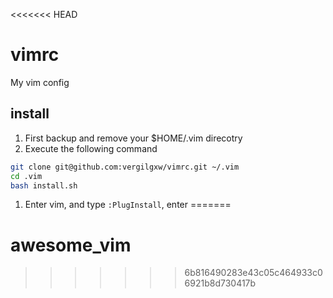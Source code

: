 <<<<<<< HEAD
# vimrc
My vim config

## install
1. First backup and remove your $HOME/.vim direcotry
1. Execute the following command
```sh
git clone git@github.com:vergilgxw/vimrc.git ~/.vim
cd .vim
bash install.sh
```
1. Enter vim, and type `:PlugInstall`, enter
=======
# awesome_vim
>>>>>>> 6b816490283e43c05c464933c06921b8d730417b
